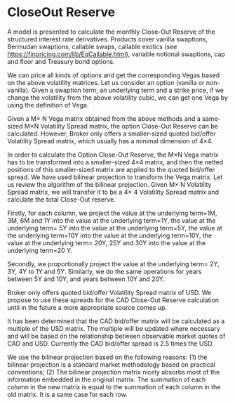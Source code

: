 # CloseOut Reserve

A model is presented to calculate the monthly Close-Out Reserve of the structured interest rate derivatives. Products cover vanilla swaptions, Bermudan swaptions, callable swaps, callable exotics (see https://finpricing.com/lib/EqCallable.html), variable notional swaptions, cap and floor and Treasury bond options. 

We can price all kinds of options and get the corresponding Vegas based on the above volatility matrices. Let us consider an option (vanilla or non-vanilla). Given a swaption term, an underlying term and a strike price, if we change the volatility from the above volatility cubic, we can get one Vega by using the definition of Vega. 

Given a M× N Vega matrix obtained from the above methods and a same-sized M×N Volatility Spread matrix, the option Close-Out Reserve can be calculated. However, Broker only offers a smaller-sized quoted bid/offer Volatility Spread matrix, which usually has a minimal dimension of 4×4. 

In order to calculate the Option Close-Out Reserve, the M×N Vega matrix has to be transformed into a smaller-sized 4×4 matrix, and then the netted positions of this smaller-sized matrix are applied to the quoted bid/offer spread. We have used bilinear projection to transform the Vega matrix. Let us review the algorithm of the bilinear projection. Given M× N Volatility Spread matrix, we will transfer it to be a 4× 4 Volatility Spread matrix and calculate the total Close-Out reserve.

Firstly, for each column, we project the value at the underlying term=1M, 3M, 6M and 1Y into the value at the underlying term=1Y, the value at the underlying term= 5Y into the value at the underlying term=5Y, the value at the underlying term=10Y into the value at the underlying term=10Y, the value at the underlying term= 20Y, 25Y and 30Y into the value at the underlying term=20 Y. 

Secondly, we proportionally project the value at the underlying term= 2Y, 3Y, 4Y to 1Y and 5Y. Similarly, we do the same operations for years between 5Y and 10Y, and years between 10Y and 20Y.

Broker only offers quoted bid/offer Volatility Spread matrix of USD. We propose to use these spreads for the CAD Close-Out Reserve calculation until in the future a more appropriate source comes up. 

It has been determined that the CAD bid/offer matrix will be calculated as a multiple of the USD matrix. The multiple will be updated where necessary and will be based on the relationship between observable market quotes of CAD and USD. Currently the CAD bid/offer spread is 2.5 times the USD.

We use the bilinear projection based on the following reasons: (1) the bilinear projection is a standard market
methodology based on practical conventions; (2) The bilinear projection matrix nicely absorbs most of the information embedded in the original matrix. The summation of each column in the new matrix is equal to the summation of each column in the old matrix. It is a same case for each row.

